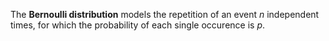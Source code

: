 The __Bernoulli distribution__ models the repetition of an event $n$ independent times, for which the probability of each single occurence is $p$.
